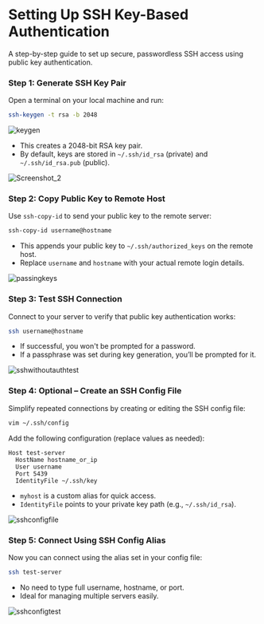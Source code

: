 # **Setting Up SSH Key-Based Authentication**

A step-by-step guide to set up secure, passwordless SSH access using public key authentication.


### **Step 1: Generate SSH Key Pair**

Open a terminal on your local machine and run:

```bash
ssh-keygen -t rsa -b 2048
```
![keygen](https://github.com/user-attachments/assets/93d16dc3-2e30-4b49-9c9c-282526b4c959)


- This creates a 2048-bit RSA key pair.
- By default, keys are stored in `~/.ssh/id_rsa` (private) and `~/.ssh/id_rsa.pub` (public).

![Screenshot_2](https://github.com/user-attachments/assets/eaf20756-8bbf-4d7e-9ff5-5613940556b4)

### **Step 2: Copy Public Key to Remote Host**

Use `ssh-copy-id` to send your public key to the remote server:

```bash
ssh-copy-id username@hostname
```

- This appends your public key to `~/.ssh/authorized_keys` on the remote host.
- Replace `username` and `hostname` with your actual remote login details.

![passingkeys](https://github.com/user-attachments/assets/83dfdb1d-3c30-48d0-b658-2b30cd436903)

### **Step 3: Test SSH Connection**

Connect to your server to verify that public key authentication works:

```bash
ssh username@hostname
```

- If successful, you won't be prompted for a password.
- If a passphrase was set during key generation, you’ll be prompted for it.

![sshwithoutauthtest](https://github.com/user-attachments/assets/113edb22-2b61-4448-bb38-b211dc97380e)

### **Step 4: Optional – Create an SSH Config File**

Simplify repeated connections by creating or editing the SSH config file:

```bash
vim ~/.ssh/config
```

Add the following configuration (replace values as needed):

```
Host test-server
  HostName hostname_or_ip
  User username
  Port 5439
  IdentityFile ~/.ssh/key
```

- `myhost` is a custom alias for quick access.
- `IdentityFile` points to your private key path (e.g., `~/.ssh/id_rsa`).

![sshconfigfile](https://github.com/user-attachments/assets/b6e0e52c-383a-4504-bbdb-6be824762ead)

### **Step 5: Connect Using SSH Config Alias**

Now you can connect using the alias set in your config file:

```bash
ssh test-server
```

- No need to type full username, hostname, or port.
- Ideal for managing multiple servers easily.

![sshconfigtest](https://github.com/user-attachments/assets/453a0a99-5a0d-4a80-ad97-09569cbbc2bc)







